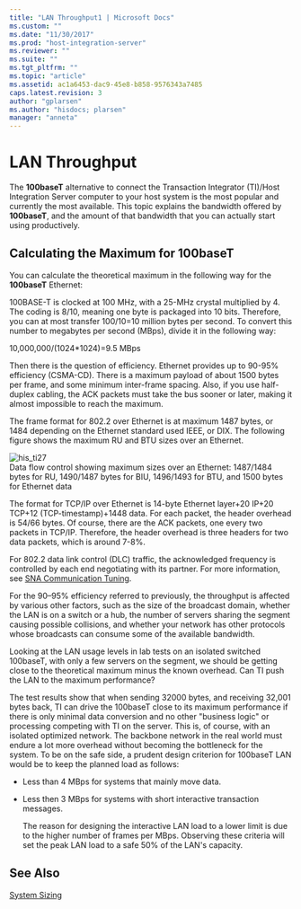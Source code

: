 ```yaml
---
title: "LAN Throughput1 | Microsoft Docs"
ms.custom: ""
ms.date: "11/30/2017"
ms.prod: "host-integration-server"
ms.reviewer: ""
ms.suite: ""
ms.tgt_pltfrm: ""
ms.topic: "article"
ms.assetid: ac1a6453-dac9-45e8-b858-9576343a7485
caps.latest.revision: 3
author: "gplarsen"
ms.author: "hisdocs; plarsen"
manager: "anneta"
---
```

# LAN Throughput
The **100baseT** alternative to connect the Transaction Integrator (TI)/Host Integration Server computer to your host system is the most popular and currently the most available. This topic explains the bandwidth offered by **100baseT**, and the amount of that bandwidth that you can actually start using productively.  
  
## Calculating the Maximum for 100baseT  
 You can calculate the theoretical maximum in the following way for the **100baseT** Ethernet:  
  
 100BASE-T is clocked at 100 MHz, with a 25-MHz crystal multiplied by 4. The coding is 8/10, meaning one byte is packaged into 10 bits. Therefore, you can at most transfer 100/10=10 million bytes per second. To convert this number to megabytes per second (MBps), divide it in the following way:  
  
 10,000,000/(1024*1024)=9.5 MBps  
  
 Then there is the question of efficiency. Ethernet provides up to 90-95% efficiency (CSMA-CD). There is a maximum payload of about 1500 bytes per frame, and some minimum inter-frame spacing. Also, if you use half-duplex cabling, the ACK packets must take the bus sooner or later, making it almost impossible to reach the maximum.  
  
 The frame format for 802.2 over Ethernet is at maximum 1487 bytes, or 1484 depending on the Ethernet standard used IEEE, or DIX. The following figure shows the maximum RU and BTU sizes over an Ethernet.  
  
 ![](../core/media/his-ti27.gif "his_ti27")  
Data flow control showing maximum sizes over an Ethernet: 1487/1484 bytes for RU, 1490/1487 bytes for BIU, 1496/1493 for BTU, and 1500 bytes for Ethernet data  
  
 The format for TCP/IP over Ethernet is 14-byte Ethernet layer+20 IP+20 TCP+12 (TCP-timestamp)+1448 data. For each packet, the header overhead is 54/66 bytes. Of course, there are the ACK packets, one every two packets in TCP/IP. Therefore, the header overhead is three headers for two data packets, which is around 7-8%.  
  
 For 802.2 data link control (DLC) traffic, the acknowledged frequency is controlled by each end negotiating with its partner. For more information, see [SNA Communication Tuning](../core/sna-communication-tuning2.md).  
  
 For the 90–95% efficiency referred to previously, the throughput is affected by various other factors, such as the size of the broadcast domain, whether the LAN is on a switch or a hub, the number of servers sharing the segment causing possible collisions, and whether your network has other protocols whose broadcasts can consume some of the available bandwidth.  
  
 Looking at the LAN usage levels in lab tests on an isolated switched 100baseT, with only a few servers on the segment, we should be getting close to the theoretical maximum minus the known overhead. Can TI push the LAN to the maximum performance?  
  
 The test results show that when sending 32000 bytes, and receiving 32,001 bytes back, TI can drive the 100baseT close to its maximum performance if there is only minimal data conversion and no other "business logic" or processing competing with TI on the server. This is, of course, with an isolated optimized network. The backbone network in the real world must endure a lot more overhead without becoming the bottleneck for the system. To be on the safe side, a prudent design criterion for 100baseT LAN would be to keep the planned load as follows:  
  
- Less than 4 MBps for systems that mainly move data.  
  
- Less then 3 MBps for systems with short interactive transaction messages.  
  
  The reason for designing the interactive LAN load to a lower limit is due to the higher number of frames per MBps. Observing these criteria will set the peak LAN load to a safe 50% of the LAN's capacity.  
  
## See Also  
 [System Sizing](../core/system-sizing1.md)